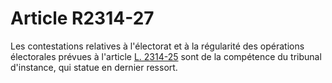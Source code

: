 # Article R2314-27

  
Les contestations relatives à l'électorat et à la régularité des opérations électorales prévues à l'article [L. 2314-25][1] sont de la compétence du tribunal d'instance, qui statue en dernier ressort.

 [1]: /affichCodeArticle.do?cidTexte=LEGITEXT000006072050&idArticle=LEGIARTI000006901899&dateTexte=&categorieLien=cid